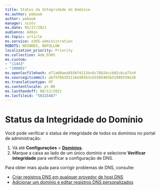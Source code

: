```yaml
---
title: Status da Integridade do Domínio
ms.author: pebaum
author: pebaum
manager: scotv
ms.date: 05/27/2021
audience: Admin
ms.topic: article
ms.service: o365-administration
ROBOTS: NOINDEX, NOFOLLOW
localization_priority: Priority
ms.collection: Adm_O365
ms.custom:
- "11443"
- "100001"
ms.openlocfilehash: e71a60aea8936fd1134c6c78b24ccb02c6ca73c0
ms.sourcegitcommit: ab75f66355116e995b3cb5505465b31989339e28
ms.translationtype: HT
ms.contentlocale: pt-BR
ms.lasthandoff: 08/13/2021
ms.locfileid: "58325487"
---
```

# <a name="domain-health-status"></a>Status da Integridade do Domínio

Você pode verificar o status de integridade de todos os domínios no portal de administração:

1. Vá até **Configurações** > [**Domínios**](https://portal.microsoft.com/Adminportal/Home?ref=/Domains).
1. Marque a caixa ao lado de um único domínio e selecione **Verificar integridade** para verificar a configuração de DNS.

Para obter mais ajuda para corrigir problemas de DNS, consulte:

- [Criar registros DNS em qualquer provedor de host DNS](https://docs.microsoft.com/microsoft-365/admin/get-help-with-domains/create-dns-records-at-any-dns-hosting-provider)
- [Adicionar um domínio e editar registros DNS personalizados](https://docs.microsoft.com/microsoft-365/admin/setup/add-domain)